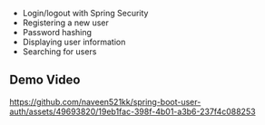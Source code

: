 - Login/logout with Spring Security
- Registering a new user
- Password hashing
- Displaying user information
- Searching for users

## Demo Video

https://github.com/naveen521kk/spring-boot-user-auth/assets/49693820/19eb1fac-398f-4b01-a3b6-237f4c088253

